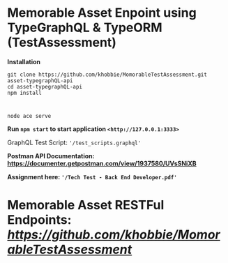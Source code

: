 # Memorable Asset Enpoint using TypeGraphQL & TypeORM (TestAssessment)


**Installation**

    git clone https://github.com/khobbie/MomorableTestAssessment.git asset-typegraphQL-api
    cd asset-typegraphQL-api
    npm install

#

    node ace serve

**Run `npm start` to start application `<http://127.0.0.1:3333>`**

GraphQL Test Script: `'/test_scripts.graphql'`

**Postman API Documentation: <https://documenter.getpostman.com/view/1937580/UVsSNiXB>**

**Assignment here: `'/Tech Test - Back End Developer.pdf'`**

# Memorable Asset RESTFul Endpoints: *<https://github.com/khobbie/MomorableTestAssessment>*
